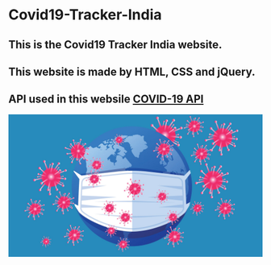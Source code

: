 # Covid19-Tracker-India
## This is the Covid19 Tracker India website. 
## This website is made by HTML, CSS and jQuery.
## API used in this websile [COVID-19 API](https://api.covid19india.org/data.json)
![COVID19-In-India](images/hero.jpg)
